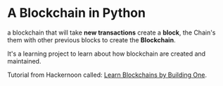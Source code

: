# A Blockchain in Python

a blockchain that will take **new transactions** create a **block**, the Chain's them with other previous blocks to create the **Blockchain**.

It's a learning project to learn about how blockchain are created and maintained. 

Tutorial from Hackernoon called: [Learn Blockchains by Building One](https://hackernoon.com/learn-blockchains-by-building-one-117428612f46).

